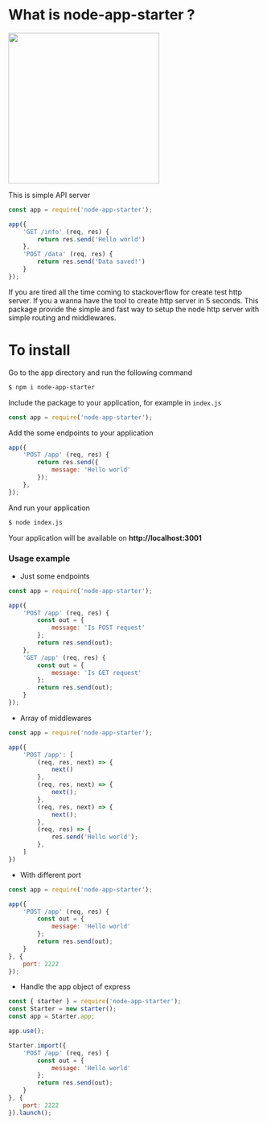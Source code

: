 # What is node-app-starter ?

<img src="https://raw.githubusercontent.com/canabina/node-app-starter/master/static/logo.png" width="300"/>

This is simple API server

```javascript
const app = require('node-app-starter');

app({
    'GET /info' (req, res) {
        return res.send('Hello world')
    },
    'POST /data' (req, res) {
        return res.send('Data saved!')
    }
});
```
If you are tired all the time coming to stackoverflow for create test http server. If you a wanna have the tool to create http server in 5 seconds. This package provide the simple and fast way to setup the node http server with simple routing and middlewares.

# To install
Go to the app directory and run the following command
```sh
$ npm i node-app-starter
```
Include the package to your application, for example in `index.js`
```javascript
const app = require('node-app-starter');
```
Add the some endpoints to your application
```javascript
app({
    'POST /app' (req, res) {
        return res.send({
            message: 'Hello world'
        });
    },
});
```
And run your application
```sh
$ node index.js
```
Your application will be available on **http://localhost:3001**

### Usage example
* Just some endpoints
```javascript
const app = require('node-app-starter');

app({
    'POST /app' (req, res) {
        const out = {
            message: 'Is POST request'
        }; 
        return res.send(out);
    },
    'GET /app' (req, res) {
        const out = {
            message: 'Is GET request'
        }; 
        return res.send(out);
    }
});
```
* Array of middlewares
```javascript
const app = require('node-app-starter');

app({
    'POST /app': [
        (req, res, next) => {
            next()
        },
        (req, res, next) => {
            next();
        },
        (req, res, next) => {
            next();
        },
        (req, res) => {
            res.send('Hello world');
        },
    ]
})
```
* With different port
```javascript
const app = require('node-app-starter');

app({
    'POST /app' (req, res) {
        const out = {
            message: 'Hello world'
        }; 
        return res.send(out);
    }
}, {
    port: 2222
});
```
* Handle the app object of express
```javascript
const { starter } = require('node-app-starter');
const Starter = new starter();
const app = Starter.app;

app.use();

Starter.import({
    'POST /app' (req, res) {
        const out = {
            message: 'Hello world'
        }; 
        return res.send(out);
    }
}, {
    port: 2222
}).launch();
```
